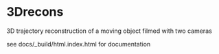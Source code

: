 # 3Drecons
3D trajectory reconstruction of a moving object filmed with two cameras

see docs/_build/html.index.html for documentation
